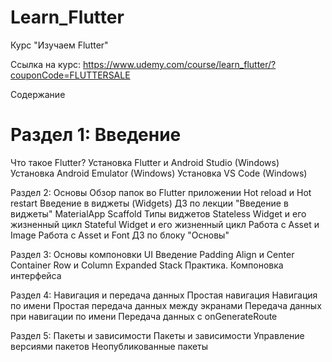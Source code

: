 # Learn_Flutter
Курс "Изучаем Flutter"

Ссылка на курс:
https://www.udemy.com/course/learn_flutter/?couponCode=FLUTTERSALE

Содержание

# Раздел 1: Введение
Что такое Flutter?
Установка Flutter и Android Studio (Windows)
Установка Android Emulator (Windows)
Установка VS Code (Windows)

Раздел 2: Основы
Обзор папок во Flutter приложении
Hot reload и Hot restart
Введение в виджеты (Widgets)
ДЗ по лекции "Введение в виджеты"
MaterialApp
Scaffold
Типы виджетов
Stateless Widget и его жизненный цикл
Stateful Widget и его жизненный цикл
Работа с Asset и Image
Работа с Asset и Font
ДЗ по блоку "Основы"

Раздел 3: Основы компоновки UI
Введение
Padding
Align и Center
Container
Row и Column
Expanded
Stack
Практика. Компоновка интерфейса

Раздел 4: Навигация и передача данных
Простая навигация
Навигация по имени
Простая передача данных между экранами
Передача данных при навигации по имени
Передача данных с onGenerateRoute

Раздел 5: Пакеты и зависимости
Пакеты и зависимости
Управление версиями пакетов
Неопубликованные пакеты
